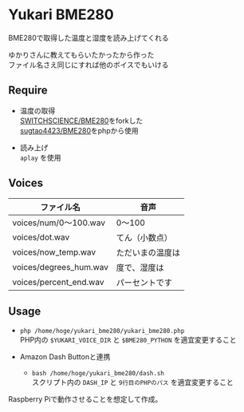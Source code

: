 # Yukari BME280
BME280で取得した温度と湿度を読み上げてくれる

ゆかりさんに教えてもらいたかったから作った  
ファイル名さえ同じにすれば他のボイスでもいける

## Require
* 温度の取得  
[SWITCHSCIENCE/BME280](https://github.com/SWITCHSCIENCE/BME280)をforkした  
[sugtao4423/BME280](https://github.com/sugtao4423/BME280)をphpから使用

* 読み上げ  
 `aplay` を使用

## Voices
ファイル名 | 音声
--- | ---
voices/num/0〜100.wav | 0〜100
voices/dot.wav | てん（小数点）
voices/now_temp.wav | ただいまの温度は
voices/degrees_hum.wav | 度で、湿度は
voices/percent_end.wav | パーセントです

## Usage
* `php /home/hoge/yukari_bme280/yukari_bme280.php`  
PHP内の `$YUKARI_VOICE_DIR` と `$BME280_PYTHON` を適宜変更すること

* Amazon Dash Buttonと連携
    - `bash /home/hoge/yukari_bme280/dash.sh`  
    スクリプト内の `DASH_IP` と `9行目のPHPのパス` を適宜変更すること

Raspberry Piで動作させることを想定して作成。
